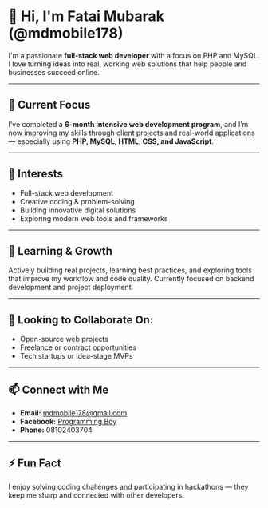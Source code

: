 # 👋 Hi, I'm Fatai Mubarak (@mdmobile178)

I'm a passionate **full-stack web developer** with a focus on PHP and MySQL. I love turning ideas into real, working web solutions that help people and businesses succeed online.

---

## 🔭 Current Focus
I’ve completed a **6-month intensive web development program**, and I’m now improving my skills through client projects and real-world applications — especially using **PHP, MySQL, HTML, CSS, and JavaScript**.

---

## 👀 Interests
- Full-stack web development  
- Creative coding & problem-solving  
- Building innovative digital solutions  
- Exploring modern web tools and frameworks  

---

## 🌱 Learning & Growth
Actively building real projects, learning best practices, and exploring tools that improve my workflow and code quality. Currently focused on backend development and project deployment.

---

## 🤝 Looking to Collaborate On:
- Open-source web projects  
- Freelance or contract opportunities  
- Tech startups or idea-stage MVPs  

---

## 📫 Connect with Me
- **Email:** mdmobile178@gmail.com  
- **Facebook:** [Programming Boy](https://facebook.com)  
- **Phone:** 08102403704  

---

## ⚡ Fun Fact
I enjoy solving coding challenges and participating in hackathons — they keep me sharp and connected with other developers.


<!---
mdmobile178/mdmobile178 is a ✨ special ✨ repository because its `README.md` (this file) appears on your GitHub profile.
You can click the Preview link to take a look at your changes.
--->
